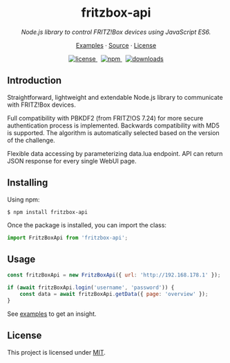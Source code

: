 <h1 style="text-align: center">fritzbox-api</h1>

<p style="text-align: center">
    <em>Node.js library to control FRITZ!Box devices using JavaScript ES6.</em>
</p>

<p style="text-align: center">
    <a href="examples">Examples</a>
    ·
    <a href="src">Source</a>
    ·
    <a href="LICENSE">License</a>
</p>

<p style="text-align: center">
    <a href="https://github.com/aoephtua/fritzbox-api/blob/main/LICENSE">
        <img src="https://img.shields.io/badge/License-MIT-blue.svg?label=license" alt="license" />
    </a>&nbsp;
    <a href="https://www.npmjs.com/package/fritzbox-api">
        <img src="https://img.shields.io/npm/v/fritzbox-api?label=npm" alt="npm" />
    </a>&nbsp;
    <a href="https://www.npmjs.com/package/fritzbox-api">
        <img src="https://img.shields.io/npm/dw/fritzbox-api?label=downloads" alt="downloads" />
    </a>
</p>

## Introduction

Straightforward, lightweight and extendable Node.js library to communicate with FRITZ!Box devices.

Full compatibility with PBKDF2 (from FRITZ!OS 7.24) for more secure authentication process is implemented. Backwards compatibility with MD5 is supported. The algorithm is automatically selected based on the version of the challenge.

Flexible data accessing by parameterizing data.lua endpoint. API can return JSON response for every single WebUI page.

## Installing

Using npm:

    $ npm install fritzbox-api

Once the package is installed, you can import the class:

```javascript
import FritzBoxApi from 'fritzbox-api';
```

## Usage

```javascript
const fritzBoxApi = new FritzBoxApi({ url: 'http://192.168.178.1' });

if (await fritzBoxApi.login('username', 'password')) {
    const data = await fritzBoxApi.getData({ page: 'overview' });
}
```

See [examples](examples) to get an insight.

## License

This project is licensed under [MIT](LICENSE).
